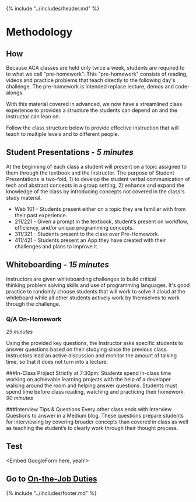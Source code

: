 {% include "../includes/header.md" %}

# Methodology

## How

Because ACA classes are held only twice a week, students are required to to what we call "pre-homework". This "pre-homework" consists of reading, videos and practice problems that teach directly to the following day's challenge. The pre-homework is intended replace lecture, demos and code-alongs.

With this material covered in advanced, we now have a streamlined class experience to provides a structure the students can depend on and the instructor can lean on.

Follow the class structure below to provide effective instruction that will teach to multiple levels and to different people.

## Student Presentations - *5 minutes*

At the beginning of each class a student will present on a topic assigned to them through the textbook and the Instructor. The purpose of Student Presentations is two-fold, 1) to develop the student verbal communication of tech and abstract concepts in a group setting, 2) enhance and expand the knowledge of the class by introducing concepts not covered in the class's study material.

* Web 101 - Students present either on a topic they are familiar with from their past experience.
* 211/221 - Given a prompt in the textbook, student’s present on workflow, efficiency, and/or unique programming concepts.
* 311/321 - Students present to the class over Pre-Homework.
* 411/421 - Students present an App they have created with their challenges and plans to improve it.

## Whiteboarding - *15 minutes*

Instructors are given whiteboarding challenges to build critical thinking,problem solving skills and use of programming languages. It's good practice to randomly choose students that will work to solve it aloud at the whiteboard while all other students actively work by themselves to work through the challenge.

### Q/A On-Homework
*25 minutes*

Using the provided key questions, the Instructor asks specific students to answer questions based on their studying since the previous class. Instructors lead an active discussion and monitor the amount of talking time, so that it does not turn into a lecture.

###In-Class Project
Strictly at 7:30pm: Students spend in-class time working on achievable learning projects with the help of a developer walking around the room and helping answer questions. Students must spend time before class reading, watching and practicing their homework.
*90 minutes*

###Interview Tips & Questions
Every other class ends with Interview Questions to answer in a Medium blog. These questions prepare students for interviewing by covering broader concepts than covered in class as well as teaching the student’s to clearly work through their thought process.  

<!-- ## Hands-On

Explain the importance of each and how to implement them.

* Student Presentations
* Daily Whiteboard Trainings
* Q/A On-Homework - Randomizer
* Teachable moments
* Use the whiteboard to draw pictures to help students struggling with concepts. Why images are so important
* Always coding/code planning by 7:30 -->

## Test

<Embed GoogleForm here, yeah!>

## Go to [On-the-Job Duties](../onTheJob/01DayClass.md)

{% include "../includes/footer.md" %}
